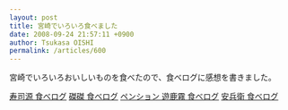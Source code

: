 ```yaml
---
layout: post
title: 宮崎でいろいろ食べました
date: 2008-09-24 21:57:11 +0900
author: Tsukasa OISHI
permalink: /articles/600
---
```


宮崎でいろいろおいしいものを食べたので、食べログに感想を書きました。

[寿司源 食べログ](http://r.tabelog.com/oita/rstdtl/44000967/)
 [磔磔 食べログ](http://r.tabelog.com/miyazaki/rstdtl/45000094/)
 [ペンション 遊鹿霧 食べログ](http://r.tabelog.com/kagoshima/rstdtl/46001294/)
 [安兵衛 食べログ](http://r.tabelog.com/miyazaki/rstdtl/45000443/)

